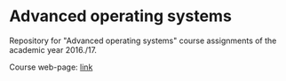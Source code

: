 # Advanced operating systems
Repository for "Advanced operating systems" course assignments of the academic year 2016./17.

Course web-page: [link](https://www.fer.unizg.hr/en/course/aos)


